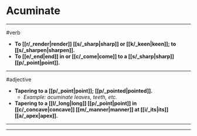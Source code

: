 # Acuminate
---
#verb
- **To [[r/_render|render]] [[s/_sharp|sharp]] or [[k/_keen|keen]]; to [[s/_sharpen|sharpen]].**
- **To [[e/_end|end]] in or [[c/_come|come]] to a [[s/_sharp|sharp]] [[p/_point|point]].**
---
#adjective
- **Tapering to a [[p/_point|point]]; [[p/_pointed|pointed]].**
	- _Example: acuminate leaves, teeth, etc._
- **Tapering to a [[l/_long|long]] [[p/_point|point]] in [[c/_concave|concave]] [[m/_manner|manner]] at [[i/_its|its]] [[a/_apex|apex]].**
---
---
